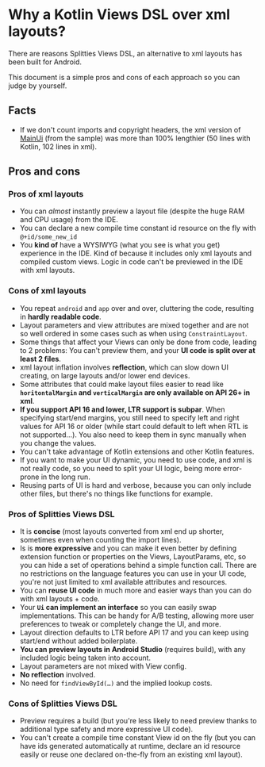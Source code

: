 # Why a Kotlin Views DSL over xml layouts?

There are reasons Splitties Views DSL, an alternative to xml layouts has been
built for Android.

This document is a simple pros and cons of each approach so you can judge by
yourself.

## Facts

* If we don't count imports and copyright headers, the xml version of [MainUi](
../sample/src/main/kotlin/com/louiscad/splittiessample/main/MainUi.kt
) (from the sample) was more than 100% lengthier (50 lines with Kotlin,
102 lines in xml).

## Pros and cons

### Pros of xml layouts

* You can _almost_ instantly preview a layout file (despite the huge RAM and CPU
usage) from the IDE.
* You can declare a new compile time constant id resource on the fly with
`@+id/some_new_id`
* You **kind of** have a WYSIWYG (what you see is what you get) experience in
the IDE. Kind of because it includes only xml layouts and compiled custom views.
Logic in code can't be previewed in the IDE with xml layouts.

### Cons of xml layouts

* You repeat `android` and `app` over and over, cluttering the code, resulting
in **hardly readable code**.
* Layout parameters and view attributes are mixed together and are not so well
ordered in some cases such as when using `ConstraintLayout`.
* Some things that affect your Views can only be done from code, leading to 2
problems: You can't preview them, and your **UI code is split over at least
2 files**.
* xml layout inflation involves **reflection**, which can slow down UI
creating, on large layouts and/or lower end devices.
* Some attributes that could make layout files easier to read like
**`horitontalMargin` and `verticalMargin` are only available on API 26+
in xml**.
* **If you support API 16 and lower, LTR support is subpar**.
When specifying start/end margins, you still need to specify left and right
values for API 16 or older (while start could default to left when RTL is not
supported…). You also need to keep them in sync manually when you change the
values.
* You can't take advantage of Kotlin extensions and other Kotlin features.
* If you want to make your UI dynamic, you need to use code, and xml is not
really code, so you need to split your UI logic, being more error-prone in
the long run.
* Reusing parts of UI is hard and verbose, because you can only include other
files, but there's no things like functions for example.

### Pros of Splitties Views DSL

* It is **concise** (most layouts converted from xml end up shorter, sometimes
even when counting the import lines).
* Is is **more expressive** and you can make it even better by defining
extension function or properties on the Views, LayoutParams, etc, so you can
hide a set of operations behind a simple function call. There are no
restrictions on the language features you can use in your UI code, you're not
just limited to xml available attributes and resources.
* You can **reuse UI code** in much more and easier ways than you can do
with xml layouts + code.
* Your **`Ui` can implement an interface** so you can easily swap
implementations. This can be handy for A/B testing, allowing more user
preferences to tweak or completely change the UI, and more.
* Layout direction defaults to LTR before API 17 and you can keep using
start/end without added boilerplate.
* **You can preview layouts in Android Studio** (requires build), with any
included logic being taken into account.
* Layout parameters are not mixed with View config.
* **No reflection** involved.
* No need for `findViewById(…)` and the implied lookup costs.

### Cons of Splitties Views DSL

* Preview requires a build (but you're less likely to need preview thanks
to additional type safety and more expressive UI code).
* You can't create a compile time constant View id on the fly (but you can
have ids generated automatically at runtime, declare an id resource
easily or reuse one declared on-the-fly from an existing xml layout).
